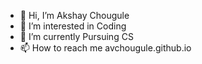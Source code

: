 - 👋 Hi, I’m Akshay Chougule
- 👀 I’m interested in Coding 
- 🌱 I’m currently Pursuing CS
- 📫 How to reach me avchougule.github.io

<!---
avchougule/avchougule is a ✨ special ✨ repository because its `README.md` (this file) appears on your GitHub profile.
You can click the Preview link to take a look at your changes.
--->
